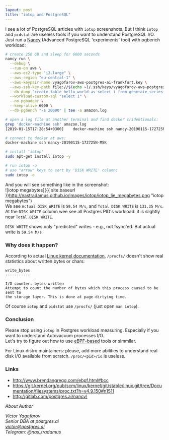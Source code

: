 ```yaml
---
layout: post
title: "iotop and PostgreSQL"
---
```


I see a lot of PostgreSQL articles with `iotop` screenshots.
But I think `iotop` and `pidstat` are useless tools if you want to understand PostgreSQL I/O.
Just run a [Nancy](http://gitlab.com/postgres.ai/nancy/) (Advanced PostgreSQL 'experiments' tool) with pgbench workload:

```bash
# create 250 GB and sleep for 6000 seconds
nancy run \
  --debug \
  --run-on aws \
  --aws-ec2-type "i3.large" \
  --aws-region "eu-central-1" \
  --aws-keypair-name vyagofarov-aws-postgres-ai-frankfurt.key \
  --aws-ssh-key-path file://$(echo ~)/.ssh/keys/vyagofarov-aws-postgres-ai-frankfurt.key \
  --db-dump "create table hello_world as select i from generate_series(1, (10^6)::int) _(i);" \
  --workload-custom-sql "select 1" \
  --no-pgbadger \
  --keep-alive 6000 \
  --db-pgbench "-s 20000" | tee -a amazon.log

# open a log file at another terminal and find docker cridentionals:
grep 'docker-machine ssh' amazon.log
[2019-01-15T17:28:54+0300]    docker-machine ssh nancy-20190115-172725N-MSK

# connect to docker at aws:
docker-machine ssh nancy-20190115-172725N-MSK

# install 'iotop'
sudo apt-get install iotop -y

# run iotop -o
# use "arrow" keys to sort by 'DISK WRITE' column:
sudo iotop -o
```

And you will see something like in the screenshot:  
![iotop megabytes]({{ site.baseurl }}http://nastradamus.github.io/images/iotop/iotop_lie_megabytes.png "iotop megabytes")  
We see `Actual DISK WRITE` is `59.54 M/s`, and `Total DISK WRITE` is `131.35 M/s`.  
At the `DISK WRITE` column wee see all Postgres PID's workload: it is slightly near `Total DISK WRITE`.

`DISK WRITE` shows only "predicted" writes - e.g., not fsync'ed. But actual write is `59.54 M/s` 

### Why does it happen?

According to actual [Linux kernel documentation](https://git.kernel.org/pub/scm/linux/kernel/git/stable/linux.git/tree/Documentation/filesystems/proc.txt?h=v4.9.150#n1511), `/procfs/` doesn't show real statistics about written bytes or chars:

```
write_bytes
-----------

I/O counter: bytes written
Attempt to count the number of bytes which this process caused to be sent to
the storage layer. This is done at page-dirtying time.
```

Of course `iotop` and `pidstat` use `/procfs/` (just open `man iotop`).

### Conclusion

Please stop using `iotop` in Postgres workload measuring. Especially if you want to understand Autovacuum processes I/O.   
Let's try to figure out how to use [eBPF-based](http://www.brendangregg.com/ebpf.html#bcc) tools or simmilar.  

For Linux distro maintainers: please, add more abilities to understand real disk I/O available from scratch. `/proc/<pid>/io` is useless.  

### Links

- http://www.brendangregg.com/ebpf.html#bcc 
- https://git.kernel.org/pub/scm/linux/kernel/git/stable/linux.git/tree/Documentation/filesystems/proc.txt?h=v4.9.150#n1511
- http://gitlab.com/postgres.ai/nancy/

*About Author*  

*Victor Yagofarov  
Senior DBA at postgres.ai   
victor@postgres.ai  
Telegram: @nas_tradamus*

